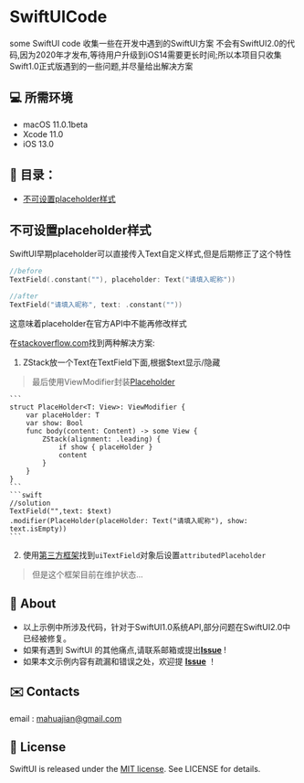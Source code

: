 # SwiftUICode
some SwiftUI code
收集一些在开发中遇到的SwiftUI方案
不会有SwiftUI2.0的代码,因为2020年才发布,等待用户升级到iOS14需要更长时间;所以本项目只收集Swift1.0正式版遇到的一些问题,并尽量给出解决方案

## 💻 所需环境

- macOS 11.0.1beta
- Xcode 11.0
- iOS 13.0


## 📂 目录：
- [不可设置placeholder样式](#placeholder)





<h2 id="placeholder">不可设置placeholder样式</h4>
SwiftUI早期placeholder可以直接传入Text自定义样式,但是后期修正了这个特性

```swift
//before
TextField(.constant(""), placeholder: Text("请填入昵称"))
```
```swift
//after
TextField("请填入昵称", text: .constant(""))
```
这意味着placeholder在官方API中不能再修改样式

在[stackoverflow.com](https://stackoverflow.com/questions/57688242/swiftui-how-to-change-the-placeholder-color-of-the-textfield/61041398#61041398)找到两种解决方案:

1. ZStack放一个Text在TextField下面,根据$text显示/隐藏
>最后使用ViewModifier封装[Placeholder](/SwiftUICode/placeholder/PlaceholderSolution.swift)
>
    ```
    struct PlaceHolder<T: View>: ViewModifier {
        var placeHolder: T
        var show: Bool
        func body(content: Content) -> some View {
            ZStack(alignment: .leading) {
                if show { placeHolder }
                content
            }
        }
    }
    ```
    ```swift
    //solution
    TextField("",text: $text)
    .modifier(PlaceHolder(placeHolder: Text("请填入昵称"), show: text.isEmpty))
    ```

2. 使用[第三方框架](https://github.com/siteline/SwiftUI-Introspect)找到`uiTextField`对象后设置`attributedPlaceholder`
>但是这个框架目前在维护状态...



## 📎 About

* 以上示例中所涉及代码，针对于SwiftUI1.0系统API,部分问题在SwiftUI2.0中已经被修复。
* 如果有遇到 SwiftUI 的其他痛点,请联系邮箱或提出[**Issue**](https://github.com/Butters2334/SwiftUICode/issues/new) !
* 如果本文示例内容有疏漏和错误之处，欢迎提 [**Issue**](https://github.com/Butters2334/SwiftUICode/issues/new) ！



## ✉️ Contacts

email : mahuajian@gmail.com


## 📄 License	

SwiftUI is released under the [MIT license](LICENSE). See LICENSE for details.

